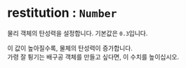 # restitution : `Number`

물리 객체의 탄성력을 설정합니다. 기본값은 `0.3`입니다.

이 값이 높아질수록, 물체의 탄성력이 증가합니다.  
가령 잘 튕기는 배구공 객체를 만들고 싶다면, 이 수치를 높이십시오.